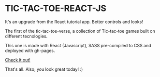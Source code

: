 # TIC-TAC-TOE-REACT-JS
It's an upgrade from the React tutorial app. Better controls and looks!

The first of the tic-tac-toe-verse, a collection of Tic-tac-toe games built on different tecnologies. 

This one is made with React (Javascript), SASS pre-compiled to CSS and deployed with gh-pages.

[Check it out!](https://alisson.dev/tic-tac-toe-react-js)



That's all. Also, you look great today! :)
